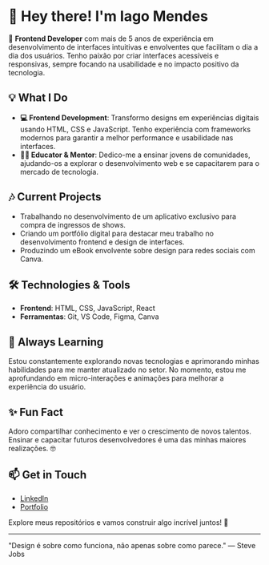 # 👋 Hey there! I'm Iago Mendes

🚀 **Frontend Developer** com mais de 5 anos de experiência em desenvolvimento de interfaces intuitivas e envolventes que facilitam o dia a dia dos usuários. Tenho paixão por criar interfaces acessíveis e responsivas, sempre focando na usabilidade e no impacto positivo da tecnologia.

## 💡 What I Do
- **💻 Frontend Development**: Transformo designs em experiências digitais usando HTML, CSS e JavaScript. Tenho experiência com frameworks modernos para garantir a melhor performance e usabilidade nas interfaces.
- **👨‍🏫 Educator & Mentor**: Dedico-me a ensinar jovens de comunidades, ajudando-os a explorar o desenvolvimento web e se capacitarem para o mercado de tecnologia.

## 🎶 Current Projects
- Trabalhando no desenvolvimento de um aplicativo exclusivo para compra de ingressos de shows.
- Criando um portfólio digital para destacar meu trabalho no desenvolvimento frontend e design de interfaces.
- Produzindo um eBook envolvente sobre design para redes sociais com Canva.

## 🛠️ Technologies & Tools
- **Frontend**: HTML, CSS, JavaScript, React
- **Ferramentas**: Git, VS Code, Figma, Canva

## 🌱 Always Learning
Estou constantemente explorando novas tecnologias e aprimorando minhas habilidades para me manter atualizado no setor. No momento, estou me aprofundando em micro-interações e animações para melhorar a experiência do usuário.

## ✨ Fun Fact
Adoro compartilhar conhecimento e ver o crescimento de novos talentos. Ensinar e capacitar futuros desenvolvedores é uma das minhas maiores realizações. 🤓

## 📫 Get in Touch
- [LinkedIn](https://linkedin.com/in/iagommendes)
- [Portfolio](https://bento.me/iagommendes)

Explore meus repositórios e vamos construir algo incrível juntos! 🤝

---

"Design é sobre como funciona, não apenas sobre como parece." — Steve Jobs
